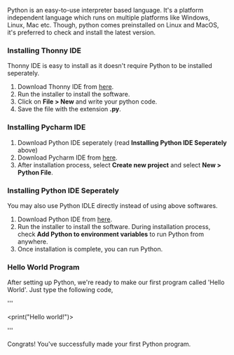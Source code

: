 Python is an easy-to-use interpreter based language. It's a platform independent language which runs on multiple platforms like Windows,
Linux, Mac etc. Though, python comes preinstalled on Linux and MacOS, it's preferred to check and install the latest version.

### Installing Thonny IDE

Thonny IDE is easy to install as it doesn't require Python to be installed seperately.

1. Download Thonny IDE from [here](https://thonny.org/).
2. Run the installer to install the software.
3. Click on **File > New** and write your python code.
4. Save the file with the extension **.py**.

### Installing Pycharm IDE

1. Download Python IDE seperately (read **Installing Python IDE Seperately** above)
2. Download Pycharm IDE from [here](https://www.jetbrains.com/pycharm/download/download-thanks.html?platform=windows&code=PCC).
3. After installation process, select **Create new project** and select **New > Python File**.

### Installing Python IDE Seperately

You may also use Python IDLE directly instead of using above softwares.

1. Download Python IDE from [here](https://www.python.org/downloads/).
2. Run the installer to install the software. During installation process, check **Add Python to environment variables** to run Python
   from anywhere.
3. Once installation is complete, you can run Python.

### Hello World Program

After setting up Python, we're ready to make our first program called 'Hello World'. Just type the following code,

'''

<print("Hello world!")>

'''

Congrats! You've successfully made your first Python program.

